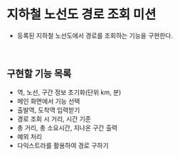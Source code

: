 # 지하철 노선도 경로 조회 미션
- 등록된 지하철 노선도에서 경로를 조회하는 기능을 구현한다.

<br>

## 구현할 기능 목록

- 역, 노선, 구간 정보 초기화(단위 km, 분)
- 메인 화면에서 기능 선택
- 출발역, 도착역 입력받기
- 경로 조회 시 거리, 시간 기준
- 총 거리, 총 소요시간, 지나온 구간 출력
- 예외 처리
- 다익스트라를 활용하여 경로 구하기